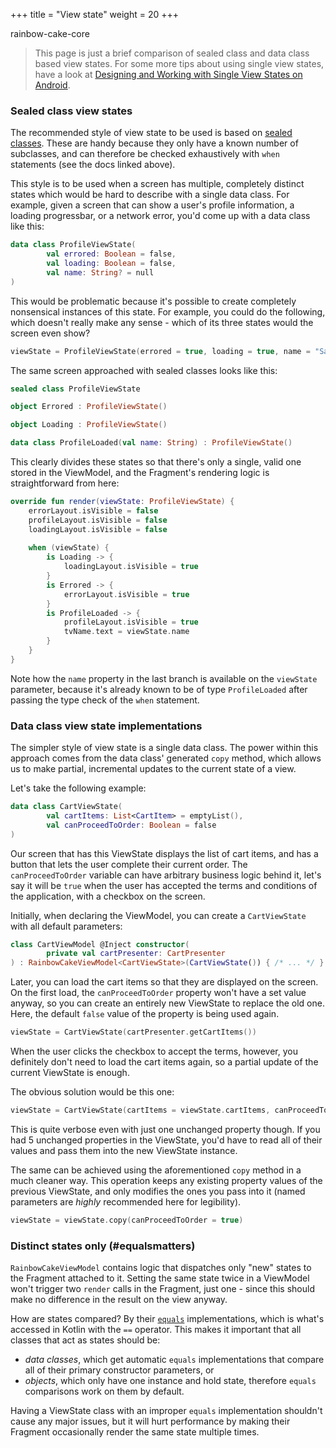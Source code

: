 +++
title = "View state"
weight = 20
+++

<div class="small-subtitle">rainbow-cake-core</div>

>This page is just a brief comparison of sealed class and data class based view states. For some more tips about using single view states, have a look at [Designing and Working with Single View States on Android](https://zsmb.co/designing-and-working-with-single-view-states-on-android/).

###  Sealed class view states

The recommended style of view state to be used is based on [sealed classes](https://kotlinlang.org/docs/reference/sealed-classes.html). These are handy because they only have a known number of subclasses, and can therefore be checked exhaustively with `when` statements (see the docs linked above).

This style is to be used when a screen has multiple, completely distinct states which would be hard to describe with a single data class. For example, given a screen that can show a user's profile information, a loading progressbar, or a network error, you'd come up with a data class like this:

```kotlin
data class ProfileViewState(
        val errored: Boolean = false,
        val loading: Boolean = false,
        val name: String? = null
)
```

This would be problematic because it's possible to create completely nonsensical instances of this state. For example, you could do the following, which doesn't really make any sense - which of its three states would the screen even show?

```kotlin
viewState = ProfileViewState(errored = true, loading = true, name = "Sally")
```

The same screen approached with sealed classes looks like this:

```kotlin
sealed class ProfileViewState

object Errored : ProfileViewState()

object Loading : ProfileViewState()

data class ProfileLoaded(val name: String) : ProfileViewState()
```

This clearly divides these states so that there's only a single, valid one stored in the ViewModel, and the Fragment's rendering logic is straightforward from here:

```kotlin
override fun render(viewState: ProfileViewState) {
    errorLayout.isVisible = false
    profileLayout.isVisible = false
    loadingLayout.isVisible = false
    
    when (viewState) {
        is Loading -> {
            loadingLayout.isVisible = true
        }
        is Errored -> {
            errorLayout.isVisible = true
        }
        is ProfileLoaded -> {
            profileLayout.isVisible = true
            tvName.text = viewState.name
        }
    }
}
```

Note how the `name` property in the last branch is available on the `viewState` parameter, because it's already known to be of type `ProfileLoaded` after passing the type check of the `when` statement.

### Data class view state implementations

The simpler style of view state is a single data class. The power within this approach comes from the data class' generated `copy` method, which allows us to make partial, incremental updates to the current state of a view.

Let's take the following example:

```kotlin
data class CartViewState(
        val cartItems: List<CartItem> = emptyList(),
        val canProceedToOrder: Boolean = false
)
```

Our screen that has this ViewState displays the list of cart items, and has a button that lets the user complete their current order. The `canProceedToOrder` variable can have arbitrary business logic behind it, let's say it will be `true` when the user has accepted the terms and conditions of the application, with a checkbox on the screen.

Initially, when declaring the ViewModel, you can create a `CartViewState` with all default parameters:

```kotlin
class CartViewModel @Inject constructor(
        private val cartPresenter: CartPresenter
) : RainbowCakeViewModel<CartViewState>(CartViewState()) { /* ... */ }
```

Later, you can load the cart items so that they are displayed on the screen. On the first load, the `canProceedToOrder` property won't have a set value anyway, so you can create an entirely new ViewState to replace the old one. Here, the default `false` value of the property is being used again.

```kotlin
viewState = CartViewState(cartPresenter.getCartItems())
```

When the user clicks the checkbox to accept the terms, however, you definitely don't need to load the cart items again, so a partial update of the current ViewState is enough.

The obvious solution would be this one:

```kotlin
viewState = CartViewState(cartItems = viewState.cartItems, canProceedToOrder = true)
```

This is quite verbose even with just one unchanged property though. If you had 5 unchanged properties in the ViewState, you'd have to read all of their values and pass them into the new ViewState instance.

The same can be achieved using the aforementioned `copy` method in a much cleaner way. This operation keeps any existing property values of the previous ViewState, and only modifies the ones you pass into it (named parameters are *highly* recommended here for legibility).

```kotlin
viewState = viewState.copy(canProceedToOrder = true)
```

### Distinct states only (#equalsmatters)

`RainbowCakeViewModel` contains logic that dispatches only "new" states to the Fragment attached to it. Setting the same state twice in a ViewModel won't trigger two `render` calls in the Fragment, just one - since this should make no difference in the result on the view anyway.

How are states compared? By their [`equals`](https://kotlinlang.org/api/latest/jvm/stdlib/kotlin/-any/equals.html) implementations, which is what's accessed in Kotlin with the `==` operator. This makes it important that all classes that act as states should be:

- *data classes*, which get automatic `equals` implementations that compare all of their primary constructor parameters, or
- *objects*, which only have one instance and hold state, therefore `equals` comparisons work on them by default.

Having a ViewState class with an improper `equals` implementation shouldn't cause any major issues, but it will hurt performance by making their Fragment occasionally render the same state multiple times.
